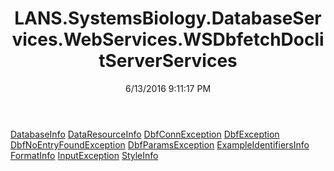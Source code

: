 ﻿---
title: LANS.SystemsBiology.DatabaseServices.WebServices.WSDbfetchDoclitServerServices
date: 6/13/2016 9:11:17 PM
---

[DatabaseInfo](T-LANS.SystemsBiology.DatabaseServices.WebServices.WSDbfetchDoclitServerServices.DatabaseInfo.html)
[DataResourceInfo](T-LANS.SystemsBiology.DatabaseServices.WebServices.WSDbfetchDoclitServerServices.DataResourceInfo.html)
[DbfConnException](T-LANS.SystemsBiology.DatabaseServices.WebServices.WSDbfetchDoclitServerServices.DbfConnException.html)
[DbfException](T-LANS.SystemsBiology.DatabaseServices.WebServices.WSDbfetchDoclitServerServices.DbfException.html)
[DbfNoEntryFoundException](T-LANS.SystemsBiology.DatabaseServices.WebServices.WSDbfetchDoclitServerServices.DbfNoEntryFoundException.html)
[DbfParamsException](T-LANS.SystemsBiology.DatabaseServices.WebServices.WSDbfetchDoclitServerServices.DbfParamsException.html)
[ExampleIdentifiersInfo](T-LANS.SystemsBiology.DatabaseServices.WebServices.WSDbfetchDoclitServerServices.ExampleIdentifiersInfo.html)
[FormatInfo](T-LANS.SystemsBiology.DatabaseServices.WebServices.WSDbfetchDoclitServerServices.FormatInfo.html)
[InputException](T-LANS.SystemsBiology.DatabaseServices.WebServices.WSDbfetchDoclitServerServices.InputException.html)
[StyleInfo](T-LANS.SystemsBiology.DatabaseServices.WebServices.WSDbfetchDoclitServerServices.StyleInfo.html)
